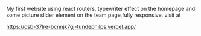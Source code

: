 My first website using react routers, typewriter effect on the homepage and some picture slider element on the team page,fully responsive. visit at

https://csb-37lre-bcnnjk7gj-tundephilps.vercel.app/

